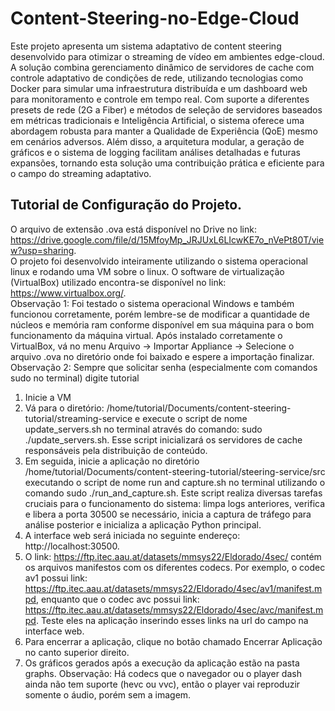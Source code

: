 # Content-Steering-no-Edge-Cloud

Este projeto apresenta um sistema adaptativo de content steering desenvolvido para otimizar o streaming de vídeo em ambientes edge-cloud. A solução combina gerenciamento dinâmico de servidores de cache com controle adaptativo de condições de rede, utilizando tecnologias como Docker para simular uma infraestrutura distribuída e um dashboard web para monitoramento e controle em tempo real. Com suporte a diferentes presets de rede (2G a Fiber) e métodos de seleção de servidores baseados em métricas tradicionais e Inteligência Artificial, o sistema oferece uma abordagem robusta para manter a Qualidade de Experiência (QoE) mesmo em cenários adversos. Além disso, a arquitetura modular, a geração de gráficos e o sistema de logging facilitam análises detalhadas e futuras expansões, tornando esta solução uma contribuição prática e eficiente para o campo do streaming adaptativo.

## Tutorial de Configuração do Projeto.
O arquivo de extensão .ova está disponível no Drive no link: https://drive.google.com/file/d/15MfoyMp_JRJUxL6LIcwKE7o_nVePt80T/view?usp=sharing.  
O projeto foi desenvolvido inteiramente utilizando o sistema operacional linux e rodando uma VM sobre o linux. O software de virtualização (VirtualBox) utilizado encontra-se disponível no link: https://www.virtualbox.org/.  
Observação 1: Foi testado o sistema operacional Windows e também funcionou corretamente, porém lembre-se de modificar a quantidade de núcleos e memória ram conforme disponível em sua máquina para o bom funcionamento da máquina virtual.
Após instalado corretamente o VirtualBox, vá no menu Arquivo -> Importar Appliance -> Selecione o arquivo .ova no diretório onde foi baixado e espere a importação finalizar.  
Observação 2: Sempre que solicitar senha (especialmente com comandos sudo no terminal) digite tutorial  
1) Inicie a VM
2) Vá para o diretório: /home/tutorial/Documents/content-steering-tutorial/streaming-service e execute o script de nome update_servers.sh no terminal através do comando: sudo ./update_servers.sh. Esse script inicializará os servidores de cache responsáveis pela distribuição de conteúdo.
3) Em seguida, inicie a aplicação no diretório /home/tutorial/Documents/content-steering-tutorial/steering-service/src executando o script de nome run and capture.sh no terminal utilizando o comando sudo ./run_and_capture.sh. Este script realiza diversas tarefas cruciais para o funcionamento do sistema: limpa logs anteriores, verifica e libera a porta 30500 se necessário, inicia a captura de tráfego para análise posterior e inicializa a aplicação Python principal.
4) A interface web será iniciada no seguinte endereço: http://localhost:30500.
5) O link: https://ftp.itec.aau.at/datasets/mmsys22/Eldorado/4sec/ contém os arquivos manifestos com os diferentes codecs. Por exemplo, o codec av1 possui link: https://ftp.itec.aau.at/datasets/mmsys22/Eldorado/4sec/av1/manifest.mpd, enquanto que o codec avc possui link: https://ftp.itec.aau.at/datasets/mmsys22/Eldorado/4sec/avc/manifest.mpd. Teste eles na aplicação inserindo esses links na url do campo na interface web.
6) Para encerrar a aplicação, clique no botão chamado Encerrar Aplicação no canto superior direito.
7) Os gráficos gerados após a execução da aplicação estão na pasta graphs.
Observação: Há codecs que o navegador ou o player dash ainda não tem suporte (hevc ou vvc), então o player vai reproduzir somente o áudio, porém sem a imagem.






